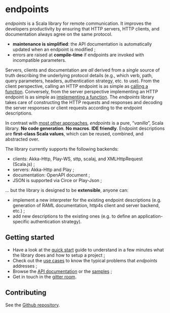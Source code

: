 endpoints
=========

*endpoints* is a Scala library for remote communication. It improves the developers productivity by ensuring
that HTTP servers, HTTP clients, and documentation always agree on the same protocol.

- **maintenance is simplified**: the API documentation is automatically updated when an endpoint is modified ;
- errors are raised at **compile-time** if endpoints are invoked with incompatible parameters.

Servers, clients and documentation are *all* derived from a *single* source of truth describing the underlying
protocol details (e.g., which verb, path, query parameters, headers, authentication strategy, etc. to
use). From the client perspective, calling an HTTP endpoint is as simple as
[calling a function](/quick-start.md#client-implementation). Conversely, from the server perspective
implementing an HTTP endpoint is as simple as [implementing a function](/quick-start.md#server-implementation).
The *endpoints* library takes care of constructing the HTTP requests and responses and decoding the server
responses or client requests according to the endpoint descriptions.

In contrast with [most other approaches](/comparison.md), *endpoints* is a pure, “*vanilla*”, Scala library.
**No code generation**. **No macros**. **IDE friendly**. Endpoint descriptions are **first-class Scala values**,
which can be reused, combined, and abstracted over.

The library currently supports the following backends:
- clients: Akka-Http, Play-WS, sttp, scalaj, and XMLHttpRequest (Scala.js) ;
- servers: Akka-Http and Play ;
- documentation: OpenAPI document ;
- JSON is supported via Circe or Play-Json ;

… but the library is designed to be **extensible**, anyone can:

- implement a new interpreter for the existing endpoint descriptions (e.g. generation of RAML
  documentation, http4s client and server backend, etc.) ;
- add new descriptions to the existing ones (e.g. to define an application-specific authentication
  strategy).

## Getting started

- Have a look at the [quick start](quick-start.md) guide to understand
  in a few minutes what the library does and how to setup a project ;
- Check out the [use cases](use-cases.md) to know the typical problems that *endpoints* addresses ;
- Browse the [API documentation](api:endpoints.algebra.package) or the
  [samples](https://github.com/julienrf/endpoints/tree/master/documentation/examples) ;
- Get in touch in the [gitter room](https://gitter.im/julienrf/endpoints).

## Contributing

See the [Github repository](https://github.com/julienrf/endpoints).